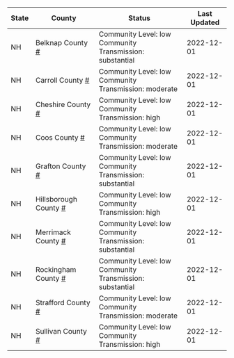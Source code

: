 State | County | Status | Last Updated
--- | --- | --- | --- 
NH | Belknap County <a href="#belknap_county">#</a> | <a name="belknap_county"></a>Community Level: low<br/>Community Transmission: substantial | 2022-12-01
NH | Carroll County <a href="#carroll_county">#</a> | <a name="carroll_county"></a>Community Level: low<br/>Community Transmission: moderate | 2022-12-01
NH | Cheshire County <a href="#cheshire_county">#</a> | <a name="cheshire_county"></a>Community Level: low<br/>Community Transmission: high | 2022-12-01
NH | Coos County <a href="#coos_county">#</a> | <a name="coos_county"></a>Community Level: low<br/>Community Transmission: moderate | 2022-12-01
NH | Grafton County <a href="#grafton_county">#</a> | <a name="grafton_county"></a>Community Level: low<br/>Community Transmission: substantial | 2022-12-01
NH | Hillsborough County <a href="#hillsborough_county">#</a> | <a name="hillsborough_county"></a>Community Level: low<br/>Community Transmission: high | 2022-12-01
NH | Merrimack County <a href="#merrimack_county">#</a> | <a name="merrimack_county"></a>Community Level: low<br/>Community Transmission: substantial | 2022-12-01
NH | Rockingham County <a href="#rockingham_county">#</a> | <a name="rockingham_county"></a>Community Level: low<br/>Community Transmission: substantial | 2022-12-01
NH | Strafford County <a href="#strafford_county">#</a> | <a name="strafford_county"></a>Community Level: low<br/>Community Transmission: moderate | 2022-12-01
NH | Sullivan County <a href="#sullivan_county">#</a> | <a name="sullivan_county"></a>Community Level: low<br/>Community Transmission: high | 2022-12-01
